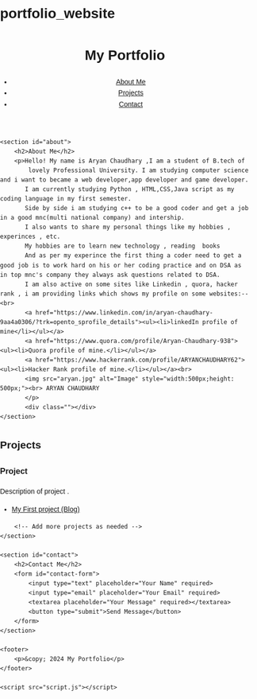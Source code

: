 # portfolio_website
<!DOCTYPE html>
<html lang="en">
<head>
    <meta charset="UTF-8">
    <meta name="viewport" content="width=device-width, initial-scale=1.0">
    <title>My Portfolio</title>
    <link rel="stylesheet" href="styles.css">
</head>
<style>
    body {
    font-family: Arial, sans-serif;
    line-height: 1.6;
    margin: 0;
    padding: 0;
   
    
}

header {
    background: black;
    color: #fff;
    padding: 10px 0;
    text-align: center;
    
   
}

nav ul {
    list-style: none;
    padding: 0;
    
}

nav ul li {
    display: inline;
    margin: 0 15px;
    
}

nav ul li a {
    color: #fff;
    text-decoration: none;
    background-color: blue;
}

section {
    padding: 20px;
    margin: 20px 0;
    
   
    
}


.project {
    border: 1px solid #ddd;
    padding: 10px;
    margin: 10px 0;
    color:coral;
    background-color: grey;
}

footer {
    text-align: center;
    padding: 10px 0;
    background: #333;
    color: #fff;
    background-color:black;
}
</style>
<body>
    <header>
        <h1>My Portfolio</h1>
        <nav>
            <ul>
                <li><a href="#about">About Me</a></li>
                <li><a href="#projects">Projects</a></li>
                <li><a href="#contact">Contact</a></li>
            </ul>
        </nav>
    </header>

    <section id="about">
        <h2>About Me</h2>
        <p>Hello! My name is Aryan Chaudhary ,I am a student of B.tech of 
            lovely Professional University. I am studying computer science and i want to became a web developer,app developer and game developer.
           I am currently studying Python , HTML,CSS,Java script as my coding language in my first semester.
           Side by side i am studying c++ to be a good coder and get a job in a good mnc(multi national company) and intership.
           I also wants to share my personal things like my hobbies , experinces , etc.
           My hobbies are to learn new technology , reading  books 
           And as per my experince the first thing a coder need to get a good job is to work hard on his or her coding practice and on DSA as in top mnc's company they always ask questions related to DSA.
           I am also active on some sites like Linkedin , quora, hacker rank , i am providing links which shows my profile on some websites:--<br>
           <a href="https://www.linkedin.com/in/aryan-chaudhary-9aa4a0306/?trk=opento_sprofile_details"><ul><li>linkedIn profile of mine</li></ul></a>
           <a href="https://www.quora.com/profile/Aryan-Chaudhary-938"><ul><li>Quora profile of mine.</li></ul></a>
           <a href="https://www.hackerrank.com/profile/ARYANCHAUDHARY62"><ul><li>Hacker Rank profile of mine.</li></ul></a><br>
           <img src="aryan.jpg" alt="Image" style="width:500px;height: 500px;"><br> ARYAN CHAUDHARY 
           </p>
           <div class=""></div> 
    </section>
 <section id="projects">
        <h2>Projects</h2>
        <div class="project">
            <h3>Project </h3>
            <p>Description of project .</p>
            <a href="https://wordpress.com/post/knowledgeadda17.wordpress.com/4"><ul><li>My First project (Blog)</li></ul></a>
        </div>
       
        <!-- Add more projects as needed -->
    </section>

    <section id="contact">
        <h2>Contact Me</h2>
        <form id="contact-form">
            <input type="text" placeholder="Your Name" required>
            <input type="email" placeholder="Your Email" required>
            <textarea placeholder="Your Message" required></textarea>
            <button type="submit">Send Message</button>
        </form>
    </section>

    <footer>
        <p>&copy; 2024 My Portfolio</p>
    </footer>

    <script src="script.js"></script>
</body>
</html>
